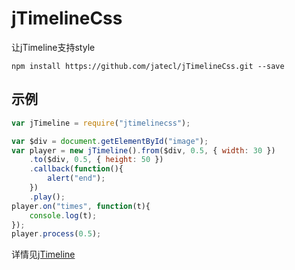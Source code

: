 # jTimelineCss
让jTimeline支持style
```
npm install https://github.com/jatecl/jTimelineCss.git --save
```

## 示例
```javascript
var jTimeline = require("jtimelinecss");

var $div = document.getElementById("image");
var player = new jTimeline().from($div, 0.5, { width: 30 })
	.to($div, 0.5, { height: 50 })
	.callback(function(){
		alert("end");
	})
	.play();
player.on("times", function(t){
	console.log(t);
});
player.process(0.5);
```

详情见[jTimeline](https://github.com/jatecl/jTimeline)